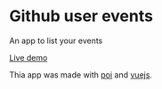 # Github user events

An app to list your events

[Live demo](http://github-user-events.herokuapp.com/)

Thia app was made with [poi](https://poi.js.org/) and [vuejs](https://vuejs.org).